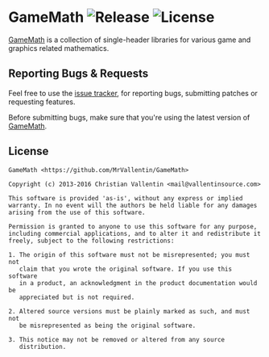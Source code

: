 
# GameMath ![Release][GameMathVersionBadge] ![License][GameMathLicenseBadge]

[GameMath][GameMath] is a collection of single-header libraries for various
game and graphics related mathematics.


## Reporting Bugs & Requests

Feel free to use the [issue tracker][GameMathIssues],
for reporting bugs, submitting patches or requesting features.

Before submitting bugs, make sure that you're using the latest version of [GameMath][GameMath].


## License

```
GameMath <https://github.com/MrVallentin/GameMath>

Copyright (c) 2013-2016 Christian Vallentin <mail@vallentinsource.com>

This software is provided 'as-is', without any express or implied
warranty. In no event will the authors be held liable for any damages
arising from the use of this software.

Permission is granted to anyone to use this software for any purpose,
including commercial applications, and to alter it and redistribute it
freely, subject to the following restrictions:

1. The origin of this software must not be misrepresented; you must not
   claim that you wrote the original software. If you use this software
   in a product, an acknowledgment in the product documentation would be
   appreciated but is not required.

2. Altered source versions must be plainly marked as such, and must not
   be misrepresented as being the original software.

3. This notice may not be removed or altered from any source
   distribution.
```


[GameMath]: https://github.com/MrVallentin/GameMath
[GameMathLicense]: https://github.com/MrVallentin/GameMath/blob/master/LICENSE

[GameMathVersionBadge]: https://img.shields.io/badge/release-v1.0.0-blue.svg
[GameMathLicenseBadge]: https://img.shields.io/badge/license-%20free%20to%20use%2C%20share%2C%20modify%20and%20redistribute-blue.svg

[GameMathIssues]: https://github.com/MrVallentin/GameMath/issues
